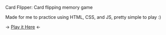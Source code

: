 Card Flipper: Card flipping memory game

Made for me to practice using HTML, CSS, and JS, pretty simple to play :)

-> [Play it Here](https://zephyrlexis.github.io/Card-Flipper/) <-
